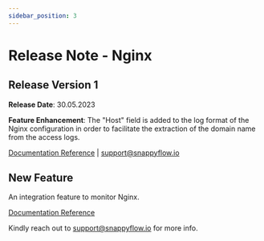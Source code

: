 ```yaml
---
sidebar_position: 3 
---
```

# Release Note - Nginx

## Release Version 1

**Release Date**: 30.05.2023

**Feature Enhancement**: The "Host" field is added to the log format of the Nginx configuration  in order to facilitate the extraction of the domain name from the access logs.

[Documentation Reference](/docs/Integrations/nginx/nginx_instance#optional-fields-supported) | [support@snappyflow.io](mailto:support@snappyflow.io)

## New Feature

An integration feature to monitor Nginx.

[Documentation Reference](/docs/Integrations/nginx/overview)

Kindly reach out to [support@snappyflow.io](mailto:support@snappyflow.io) for more info.

